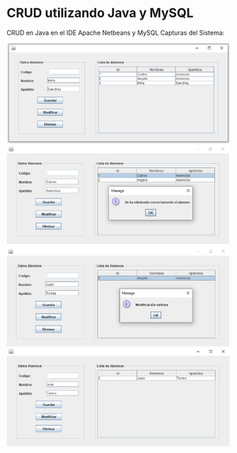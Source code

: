 # CRUD utilizando Java y MySQL

CRUD en Java en el IDE Apache Netbeans y MySQL
Capturas del Sistema:

![Imagen del sistema](./img/img1.png)
![Imagen del sistema](./img/img2.png)
![Imagen del sistema](./img/img3.png)
![Imagen del sistema](./img/img4.png)
